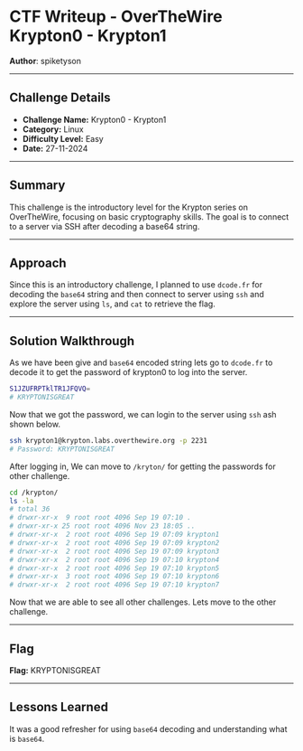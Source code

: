 # CTF Writeup - **OverTheWire Krypton0 - Krypton1**

**Author**: spiketyson 

---

## Challenge Details

- **Challenge Name:** Krypton0 - Krypton1
- **Category:** Linux
- **Difficulty Level:** Easy
- **Date:** 27-11-2024

---

## Summary

This challenge is the introductory level for the Krypton series on OverTheWire, focusing on basic cryptography skills. The goal is to connect to a server via SSH after decoding a base64 string.

---

## Approach

Since this is an introductory challenge, I planned to use `dcode.fr` for decoding the `base64` string and then connect to server using `ssh` and explore the server using `ls`, and `cat` to retrieve the flag.

---

## Solution Walkthrough

As we have been give and `base64` encoded string lets go to `dcode.fr` to decode it to get the password of krypton0 to log into the server.

```bash
S1JZUFRPTklTR1JFQVQ=
# KRYPTONISGREAT
```
Now that we got the password, we can login to the server using `ssh` ash shown below. 

```bash
ssh krypton1@krypton.labs.overthewire.org -p 2231
# Password: KRYPTONISGREAT
```

After logging in, We can move to `/kryton/` for getting the passwords for other challenge. 

```bash
cd /krypton/
ls -la
# total 36
# drwxr-xr-x  9 root root 4096 Sep 19 07:10 .
# drwxr-xr-x 25 root root 4096 Nov 23 18:05 ..
# drwxr-xr-x  2 root root 4096 Sep 19 07:09 krypton1
# drwxr-xr-x  2 root root 4096 Sep 19 07:09 krypton2
# drwxr-xr-x  2 root root 4096 Sep 19 07:09 krypton3
# drwxr-xr-x  2 root root 4096 Sep 19 07:10 krypton4
# drwxr-xr-x  2 root root 4096 Sep 19 07:10 krypton5
# drwxr-xr-x  3 root root 4096 Sep 19 07:10 krypton6
# drwxr-xr-x  2 root root 4096 Sep 19 07:10 krypton7
```
Now that we are able to see all other challenges. Lets move to the other challenge.

---

## Flag

**Flag:** KRYPTONISGREAT

---

## Lessons Learned

It was a good refresher for using `base64` decoding and understanding what is `base64`.
